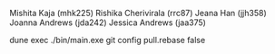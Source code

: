Mishita Kaja (mhk225)
Rishika Cherivirala (rrc87)
Jeana Han (jjh358)
Joanna Andrews (jda242)
Jessica Andrews (jaa375)

dune exec ./bin/main.exe
git config pull.rebase false
